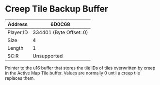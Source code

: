 #  Creep Tile Backup Buffer
Address   | 6D0C68
----------|-------------
Player ID | 334401 (Byte Offset: 0)
Size 	  | 4
Length 	  | 1
SC:R      | Unsupported

Pointer to the u16 buffer that stores the tile IDs of tiles overwritten by creep in the Active Map Tile buffer. Values are normally 0 until a creep tile replaces them.
